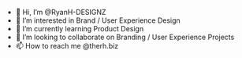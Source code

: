 - 👋 Hi, I’m @RyanH-DESIGNZ
- 👀 I’m interested in Brand / User Experience Design
- 🌱 I’m currently learning Product Design
- 💞️ I’m looking to collaborate on Branding / User Experience Projects
- 📫 How to reach me @therh.biz

<!---
RyanH-DESIGNZ/RyanH-DESIGNZ is a ✨ special ✨ repository because its `README.md` (this file) appears on your GitHub profile.
You can click the Preview link to take a look at your changes.
--->

